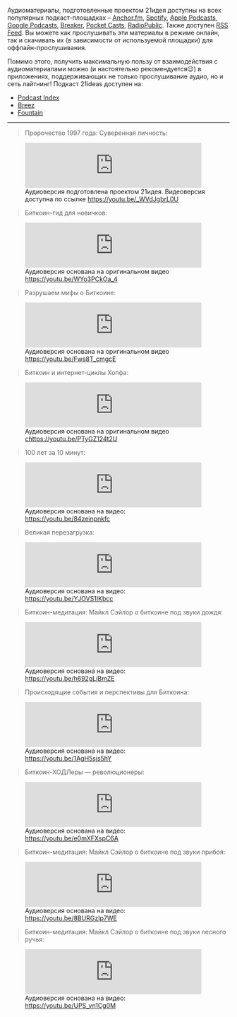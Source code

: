  

Аудиоматериалы, подготовленные проектом 21идея доступны на всех популярных подкаст-площадках – [Anchor.fm](https://anchor.fm/tony-lightning), [Spotify](https://open.spotify.com/show/1vjCoEDFPYaqKm3HasOZrK), [Apple Podcasts](https://podcasts.apple.com/us/podcast/21ideas/id1584949114), [Google Podcasts](https://www.google.com/podcasts?feed=aHR0cHM6Ly9hbmNob3IuZm0vcy82OWM4ZGU1OC9wb2RjYXN0L3Jzcw==), [Breaker](https://www.breaker.audio/21ideas), [Pocket Casts](https://pca.st/c4me4r1y), [RadioPublic](https://radiopublic.com/21ideas-G7n37L). Также доступен [RSS Feed](https://anchor.fm/s/69c8de58/podcast/rss). Вы можете как прослушивать эти материалы в режиме онлайн, так и скачивать их (в зависимости от используемой площадки) для оффлайн-прослушивания.

Помимо этого, получить максимальную пользу от взаимодействия с аудиоматериалами можно (и настоятельно рекомендуется😉) в приложениях, поддерживающих не только прослушивание аудио, но и сеть лайтнинг! Подкаст 21ideas доступен на:

*   [Podcast Index](https://podcastindex.org/podcast/4255963)
*   [Breez](https://breez.technology/index.html)
*   [Fountain](https://www.fountain.fm/)

---

<blockquote class="kg-blockquote-alt">Пророчество 1997 года: Суверенная личность:</blockquote>

<figure class="kg-card kg-embed-card kg-card-hascaption"><iframe frameborder="0" height="102px" scrolling="no" src="https://anchor.fm/tony-lightning/embed/episodes/1997-e1bsuq1" width="400px"></iframe><figcaption>Аудиоверсия подготовлена проектом 21идея. Видеоверсия доступна по ссылке <a href="https://youtu.be/_WVdJgbrL0U">https://youtu.be/_WVdJgbrL0U</a></figcaption></figure>

<blockquote class="kg-blockquote-alt">Биткоин-гид для новичков:</blockquote>

<figure class="kg-card kg-embed-card kg-card-hascaption"><iframe frameborder="0" height="102px" scrolling="no" src="https://anchor.fm/tony-lightning/embed/episodes/--e1coemg" width="400px"></iframe><figcaption>Аудиоверсия основана на оригинальном видео <a href="https://youtu.be/WYo3PCkOa_4">https://youtu.be/WYo3PCkOa_4</a></figcaption></figure>

<blockquote class="kg-blockquote-alt">Разрушаем мифы о Биткоине:</blockquote>

<figure class="kg-card kg-embed-card kg-card-hascaption"><iframe frameborder="0" height="102px" scrolling="no" src="https://anchor.fm/tony-lightning/embed/episodes/ep-e1c56ms" width="400px"></iframe><figcaption>Аудиоверсия основана на оригинальном видео <a href="https://youtu.be/Fws8T_cmgcE">https://youtu.be/Fws8T_cmgcE</a></figcaption></figure>

<blockquote class="kg-blockquote-alt">Биткоин и интернет-циклы Хопфа:</blockquote>

<figure class="kg-card kg-embed-card kg-card-hascaption"><iframe frameborder="0" height="102px" scrolling="no" src="https://anchor.fm/tony-lightning/embed/episodes/--e1c1mjr" width="400px"></iframe><figcaption>Аудиоверсия основана на оригинальном видео <a href="https://youtu.be/PTyGZ124t2U">chttps://youtu.be/PTyGZ124t2U</a></figcaption></figure>

<blockquote class="kg-blockquote-alt">100 лет за 10 минут:</blockquote>

<figure class="kg-card kg-embed-card kg-card-hascaption"><iframe frameborder="0" height="102px" scrolling="no" src="https://anchor.fm/tony-lightning/embed/episodes/100----10-e1e0rad" width="400px"></iframe><figcaption>Аудиоверсия основана на видео: <a href="https://youtu.be/84zeinpnkfc">https://youtu.be/84zeinpnkfc</a></figcaption></figure>

<blockquote class="kg-blockquote-alt">Великая перезагрузка:</blockquote>

<figure class="kg-card kg-embed-card kg-card-hascaption"><iframe frameborder="0" height="102px" scrolling="no" src="https://anchor.fm/tony-lightning/embed/episodes/ep-e1fs1p8" width="400px"></iframe><figcaption>Аудиоверсия основана на видео: <a href="https://youtu.be/YJOVS1IKbcc">https://youtu.be/YJOVS1IKbcc</a></figcaption></figure>

<blockquote class="kg-blockquote-alt">Биткоин-медитация: Майкл Сэйлор о биткоине под звуки дождя:</blockquote>

<figure class="kg-card kg-embed-card kg-card-hascaption"><iframe frameborder="0" height="102px" scrolling="no" src="https://anchor.fm/tony-lightning/embed/episodes/--e1g7qhc" width="400px"></iframe><figcaption>Аудиоверсия основана на видео: <a href="https://youtu.be/h692gLjBmZE">https://youtu.be/h692gLjBmZE</a></figcaption></figure>

<blockquote class="kg-blockquote-alt">Происходящие события и перспективы для Биткоина:</blockquote>

<figure class="kg-card kg-embed-card kg-card-hascaption"><iframe frameborder="0" height="102px" scrolling="no" src="https://anchor.fm/tony-lightning/embed/episodes/ep-e1gcgfh" width="400px"></iframe><figcaption>Аудиоверсия основана на видео: <a href="https://youtu.be/1AgH5sjs5hY">https://youtu.be/1AgH5sjs5hY</a></figcaption></figure>

<blockquote class="kg-blockquote-alt">Биткоин-ХОДЛеры — революционеры:</blockquote>

<figure class="kg-card kg-embed-card kg-card-hascaption"><iframe frameborder="0" height="102px" scrolling="no" src="https://anchor.fm/tony-lightning/embed/episodes/--e1gqfh6" width="400px"></iframe><figcaption>Аудиоверсия основана на видео: <a href="https://youtu.be/e0mXFXspC6A">https://youtu.be/e0mXFXspC6A</a></figcaption></figure>

<blockquote class="kg-blockquote-alt">Биткоин-медитация: Майкл Сэйлор о биткоине под звуки прибоя:</blockquote>

<figure class="kg-card kg-embed-card kg-card-hascaption"><iframe frameborder="0" height="102px" scrolling="no" src="https://anchor.fm/tony-lightning/embed/episodes/--e1h9dkd" width="400px"></iframe><figcaption>Аудиоверсия основана на видео: <a href="https://youtu.be/8BURGzIp7WE">https://youtu.be/8BURGzIp7WE</a></figcaption></figure>

<blockquote class="kg-blockquote-alt">Биткоин-медитация: Майкл Сэйлор о биткоине под звуки лесного ручья:</blockquote>

<figure class="kg-card kg-embed-card kg-card-hascaption"><iframe frameborder="0" height="102px" scrolling="no" src="https://anchor.fm/tony-lightning/embed/episodes/--e1hihta" width="400px"></iframe><figcaption>Аудиоверсия основана на видео: <a href="https://youtu.be/UPS_vn1Cg0M">https://youtu.be/UPS_vn1Cg0M</a></figcaption></figure>
